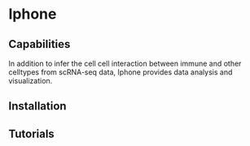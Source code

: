 # Iphone
## Capabilities
In addition to infer the cell cell interaction  between immune and other celltypes from scRNA-seq data, Iphone provides data analysis and visualization.

## Installation


## Tutorials




   
